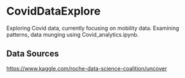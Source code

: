 # CovidDataExplore
Exploring Covid data, currently focusing on mobility data.  Examining patterns, data munging using Covid_analytics.ipynb.
## Data Sources
https://www.kaggle.com/roche-data-science-coalition/uncover
